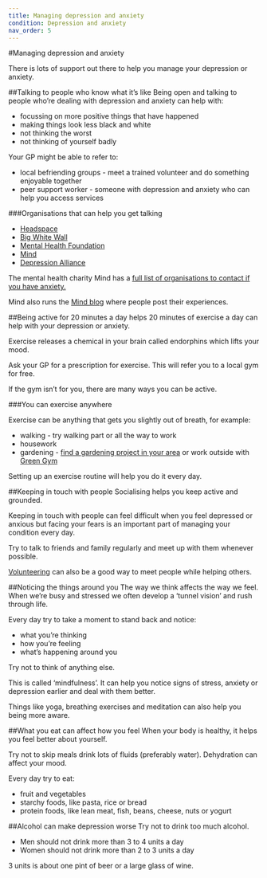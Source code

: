 ```yaml
---
title: Managing depression and anxiety
condition: Depression and anxiety
nav_order: 5
---
```


#Managing depression and anxiety
 
There is lots of support out there to help you manage your depression or anxiety.

##Talking to people who know what it’s like
Being open and talking to people who’re dealing with depression and anxiety can help with:
 
- focussing on more positive things that have happened
- making things look less black and white
- not thinking the worst
- not thinking of yourself badly
 
Your GP might be able to refer to:
 
- local befriending groups - meet a trained volunteer and do something enjoyable together
- peer support worker - someone with depression and anxiety who can help you access services  
 
###Organisations that can help you get talking
 
- [Headspace](https://www.headspace.com/)
- [Big White Wall](https://www.bigwhitewall.com/landing-pages/landingv3.aspx?ReturnUrl=%2f#.VkxmRGThDw4)
- [Mental Health Foundation](http://www.mentalhealth.org.uk/help-information/mental-health-a-z/D/depression)
- [Mind](http://www.mind.org.uk/information-support/types-of-mental-health-problems/depression)
- [Depression Alliance](http://www.depressionalliance.org/how-we-can-help/)
 
The mental health charity Mind has a [full list of organisations to contact if you have anxiety.](http://www.mind.org.uk/information-support/types-of-mental-health-problems/anxiety-and-panic-attacks/useful-contacts/#.Vk8P9WThCRb)
 
Mind also runs the [Mind blog](http://www.mind.org.uk/information-support/your-stories.aspx) where people post their experiences.
 
##Being active for 20 minutes a day helps
20 minutes of exercise a day can help with your depression or anxiety.
 
Exercise releases a chemical in your brain called endorphins which lifts your mood.
 
Ask your GP for a prescription for exercise. This will refer you to a local gym for free.
 
If the gym isn’t for you, there are many ways you can be active.  

###You can exercise anywhere
 
Exercise can be anything that gets you slightly out of breath, for example:
 
- walking - try walking part or all the way to work
- housework
- gardening - [find a gardening project in your area](http://www.mind.org.uk/information-support/drugs-and-treatments/ecotherapy/finding-a-programme/#.VmAbeNDquU4) or work outside with [Green Gym](http://www.tcv.org.uk/greengym)
 
<div class="notice" role="note" aria-label="Information">
  <p>
    Setting up an exercise routine will help you do it every day.
  </p>
</div>
 
##Keeping in touch with people
Socialising helps you keep active and grounded.

Keeping in touch with people can feel difficult when you feel depressed or anxious but facing your fears is an important part of managing your condition every day. 

Try to talk to friends and family regularly and meet up with them whenever possible. 

[Volunteering](https://www.gov.uk/government/get-involved/take-part/volunteer) can also be a good way to meet people while helping others. 

##Noticing the things around you
The way we think affects the way we feel. When we’re busy and stressed we often develop a ‘tunnel vision’ and rush through life. 

Every day try to take a moment to stand back and notice: 

- what you’re thinking
- how you’re feeling 
- what’s happening around you

Try not to think of anything else. 

This is called ‘mindfulness’. It can help you notice signs of stress, anxiety or depression earlier and deal with them better.
  
Things like yoga, breathing exercises and meditation can also help you being more aware. 
 
##What you eat can affect how you feel
When your body is healthy, it helps you feel better about yourself.
 
Try not to skip meals drink lots of fluids (preferably water). Dehydration can affect your mood.
 
Every day try to eat:
 
- fruit and vegetables 
- starchy foods, like pasta, rice or bread 
- protein foods, like lean meat, fish, beans, cheese, nuts or yogurt

##Alcohol can make depression worse
Try not to drink too much alcohol. 

- Men should not drink more than 3 to 4 units a day 
- Women should not drink more than 2 to 3 units a day

3 units is about one pint of beer or a large glass of wine. 
